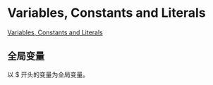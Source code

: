 # Variables, Constants and Literals

[Variables, Constants and Literals](https://www.tutorialspoint.com/ruby/ruby_variables.htm#:~:text=Ruby%20Class%20Variables,class%20variable%20produces%20an%20error.)

## 全局变量

以 $ 开头的变量为全局变量。





